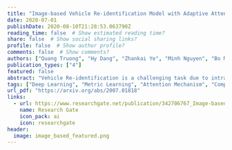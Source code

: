 ```yaml
---
title: "Image-based Vehicle Re-identification Model with Adaptive Attention Modules and Metadata Re-ranking"
date: 2020-07-01
publishDate: 2020-08-10T21:28:53.063790Z
reading_time: false  # Show estimated reading time?
share: false  # Show social sharing links?
profile: false  # Show author profile?
comments: false  # Show comments?
authors: ["Quang Truong", "Hy Dang", "Zhankai Ye", "Minh Nguyen", "Bo Mei"]
publication_types: ["4"]
featured: false
abstract: "Vehicle Re-identification is a challenging task due to intra-class variability and inter-class similarity across non-overlapping cameras. To tackle these problems, recently proposed methods require additional annotation to extract more features for false positive image exclusion. In this paper, we propose a model powered by adaptive attention modules that requires fewer label annotations but still out-performs the previous models. We also include a re-ranking method that takes account of the importance of metadata feature embeddings in our paper. The proposed method is evaluated on CVPR AI City Challenge 2020 dataset and achieves mAP of 37.25% in Track 2."
tags: ["Deep Learning", "Metric Learning", "Attention Mechanism", "Computer Vision", "Image Processing"]
url_pdf: "https://arxiv.org/abs/2007.01818"
links:
  - url: https://www.researchgate.net/publication/342706767_Image-based_Vehicle_Re-identification_Model_with_Adaptive_Attention_Modules_and_Metadata_Re-ranking
    name: Research Gate
    icon_pack: ai
    icon: researchgate
header:
  image: image_based_featured.png
---
```


